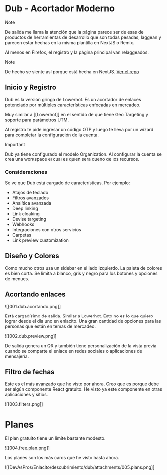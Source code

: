 # Dub - Acortador Moderno

> [!Note]
> De salida me llama la atención que la página parece ser de esas de productos de herramientas de desarrollo que son todas pesadas, laggean y parecen estar hechas en la misma plantilla en NextJS o Remix.
> 
> Al menos en Firefox, el registro y la página principal van relaggeados.

> [!Note]
> De hecho se siente así porque está hecha en NextJS. [Ver el repo](https://github.com/dubinc/dub)

## Inicio y Registro

Dub es la versión gringa de Lowerhot. Es un acortador de enlaces potenciado por múltiples características enfocadas en mercadeo.

Muy similar a [[Lowerhot]] en el sentido de que tiene Geo Targeting y soporte para parámetros UTM.

Al registro te pide ingresar un código OTP y luego te lleva por un wizard para completar la configuración de la cuenta.

> [!Important]
> Dub ya tiene configurado el modelo Organization. Al configurar la cuenta se crea una workspace el cual es quien será dueño de los recursos.

### Consideraciones

Se ve que Dub está cargado de características. Por ejemplo:

- Atajos de teclado
- Filtros avanzados
- Analítica avanzada
- Deep linking
- Link cloaking
- Devise targeting
- Webhooks
- Integraciones con otros servicios
- Carpetas
- Link preview customization

## Diseño y Colores

Como mucho otros usa un sidebar en el lado izquierdo. La paleta de colores es bien corta. Se limita a blanco, gris y negro para los botones y opciones de menues.

## Acortando enlaces

![[001.dub.acortando.png]]

Está cargadísimo de salida. Similar a Lowerhot. Esto no es lo que quiero lograr desde el día uno en enlacito. Una gran cantidad de opciones para las personas que están en temas de mercadeo.

![[002.dub.preview.png]]

De salida genera un QR y también tiene personalización de la vista previa cuando se comparte el enlace en redes sociales o aplicaciones de mensajería.

## Filtro de fechas

Este es el más avanzado que he visto por ahora. Creo que es porque debe ser algún componente React gratuito. He visto ya este componente en otras aplicaciones y sitios.

![[003.filters.png]]

# Planes

El plan gratuito tiene un límite bastante modesto.

![[004.free.plan.png]]

Los planes son los más caros que he visto hasta ahora.

![[DevAsPros/Enlacito/descubrimiento/dub/attachments/005.plans.png]]